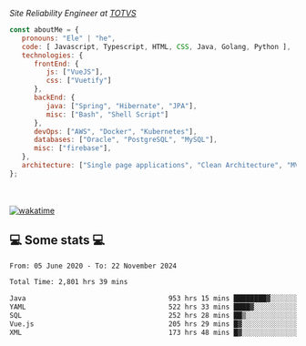 <p><em>Site Reliability Engineer at <a href="https://www.totvs.com/">TOTVS</a></br>
</em></p>


```javascript
const aboutMe = {
   pronouns: "Ele" | "he",
   code: [ Javascript, Typescript, HTML, CSS, Java, Golang, Python ],
   technologies: {
      frontEnd: {
         js: ["VueJS"],
         css: ["Vuetify"]
      },
      backEnd: {
         java: ["Spring", "Hibernate", "JPA"],
         misc: ["Bash", "Shell Script"]
      },
      devOps: ["AWS", "Docker", "Kubernetes"],
      databases: ["Oracle", "PostgreSQL", "MySQL"],
      misc: ["firebase"],
   },
   architecture: ["Single page applications", "Clean Architecture", "MVC", "Microservices"],
};
```
</br></br>
[![wakatime](https://wakatime.com/badge/user/a3a8ed06-d304-4d6b-bc86-4adc418cdea7.svg)](https://wakatime.com/@a3a8ed06-d304-4d6b-bc86-4adc418cdea7)
<h2>💻 Some stats 💻</h2>

<!--START_SECTION:waka-->

```txt
From: 05 June 2020 - To: 22 November 2024

Total Time: 2,801 hrs 39 mins

Java                                   953 hrs 15 mins ████████▓░░░░░░░░░░░░░░░░   34.02 %
YAML                                   522 hrs 33 mins ████▓░░░░░░░░░░░░░░░░░░░░   18.65 %
SQL                                    252 hrs 28 mins ██▒░░░░░░░░░░░░░░░░░░░░░░   09.01 %
Vue.js                                 205 hrs 29 mins █▓░░░░░░░░░░░░░░░░░░░░░░░   07.33 %
XML                                    173 hrs 48 mins █▓░░░░░░░░░░░░░░░░░░░░░░░   06.20 %
```

<!--END_SECTION:waka-->
